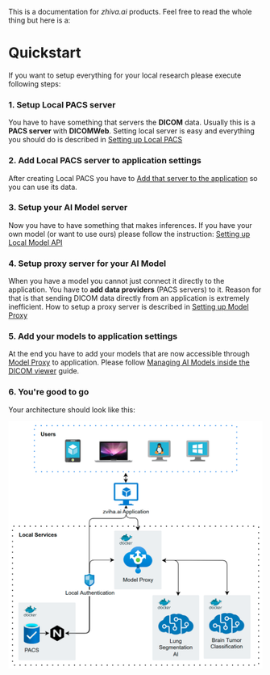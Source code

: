 This is a documentation for _zhiva.ai_ products. Feel free to read the whole thing but here is a:

# Quickstart

If you want to setup everything for your local research please execute following steps:

### 1. Setup Local PACS server

You have to have something that servers the __DICOM__ data. Usually this is a __PACS server__ with __DICOMWeb__. Setting local server is easy and everything you should do is described in [Setting up Local PACS](/latest/setting-up-local-pacs)

### 2. Add Local PACS server to application settings

After creating Local PACS you have to [Add that server to the application](/latest/managing-servers-inside-the-dicom-viewer) so you can use its data.

### 3. Setup your AI Model server

Now you have to have something that makes inferences. If you have your own model (or want to use ours) please follow the instruction: [Setting up Local Model API](/latest/setting-up-local-model-api)

### 4. Setup proxy server for your AI Model

When you have a model you cannot just connect it directly to the application. You have to __add data providers__ (PACS servers) to it. Reason for that is that sending DICOM data directly from an application is extremely inefficient. How to setup a proxy server is described in [Setting up Model Proxy](/latest/setting-up-model-proxy)

### 5. Add your models to application settings

At the end you have to add your models that are now accessible through [Model Proxy](/latest/setting-up-model-proxy) to application. Please follow [Managing AI Models inside the DICOM viewer](/latest/managing-ai-models-inside-the-dicom-viewer) guide.

### 6. You're good to go

Your architecture should look like this:

![local architecture](/local_architecture.png)